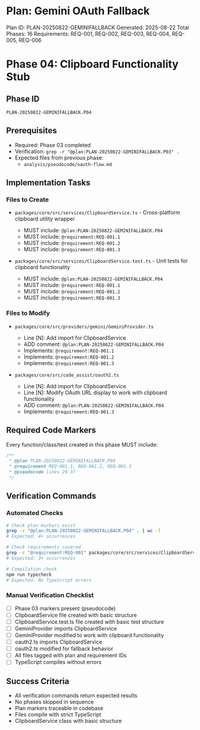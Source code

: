# Plan: Gemini OAuth Fallback

Plan ID: PLAN-20250822-GEMINIFALLBACK
Generated: 2025-08-22
Total Phases: 16
Requirements: REQ-001, REQ-002, REQ-003, REQ-004, REQ-005, REQ-006

# Phase 04: Clipboard Functionality Stub

## Phase ID

`PLAN-20250822-GEMINIFALLBACK.P04`

## Prerequisites

- Required: Phase 03 completed
- Verification: `grep -r "@plan:PLAN-20250822-GEMINIFALLBACK.P03" .`
- Expected files from previous phase: 
  - `analysis/pseudocode/oauth-flow.md`

## Implementation Tasks

### Files to Create

- `packages/core/src/services/ClipboardService.ts` - Cross-platform clipboard utility wrapper
  - MUST include: `@plan:PLAN-20250822-GEMINIFALLBACK.P04`
  - MUST include: `@requirement:REQ-001.1`
  - MUST include: `@requirement:REQ-001.2`
  - MUST include: `@requirement:REQ-001.3`

- `packages/core/src/services/ClipboardService.test.ts` - Unit tests for clipboard functionality
  - MUST include: `@plan:PLAN-20250822-GEMINIFALLBACK.P04`
  - MUST include: `@requirement:REQ-001.1`
  - MUST include: `@requirement:REQ-001.2`
  - MUST include: `@requirement:REQ-001.3`

### Files to Modify

- `packages/core/src/providers/gemini/GeminiProvider.ts`
  - Line [N]: Add import for ClipboardService
  - ADD comment: `@plan:PLAN-20250822-GEMINIFALLBACK.P04`
  - Implements: `@requirement:REQ-001.1`
  - Implements: `@requirement:REQ-001.2`
  - Implements: `@requirement:REQ-001.3`

- `packages/core/src/code_assist/oauth2.ts`
  - Line [N]: Add import for ClipboardService
  - Line [N]: Modify OAuth URL display to work with clipboard functionality
  - ADD comment: `@plan:PLAN-20250822-GEMINIFALLBACK.P04`
  - Implements: `@requirement:REQ-001.3`

## Required Code Markers

Every function/class/test created in this phase MUST include:

```typescript
/**
 * @plan PLAN-20250822-GEMINIFALLBACK.P04
 * @requirement REQ-001.1, REQ-001.2, REQ-001.3
 * @pseudocode lines 29-37
 */
```

## Verification Commands

### Automated Checks

```bash
# Check plan markers exist
grep -r "@plan:PLAN-20250822-GEMINIFALLBACK.P04" . | wc -l
# Expected: 4+ occurrences

# Check requirements covered
grep -r "@requirement:REQ-001" packages/core/src/services/ClipboardService* | wc -l
# Expected: 3+ occurrences

# Compilation check
npm run typecheck
# Expected: No TypeScript errors
```

### Manual Verification Checklist

- [ ] Phase 03 markers present (pseudocode)
- [ ] ClipboardService file created with basic structure
- [ ] ClipboardService.test.ts file created with basic test structure
- [ ] GeminiProvider imports ClipboardService
- [ ] GeminiProvider modified to work with clipboard functionality
- [ ] oauth2.ts imports ClipboardService
- [ ] oauth2.ts modified for fallback behavior
- [ ] All files tagged with plan and requirement IDs
- [ ] TypeScript compiles without errors

## Success Criteria

- All verification commands return expected results
- No phases skipped in sequence
- Plan markers traceable in codebase
- Files compile with strict TypeScript
- ClipboardService class with basic structure